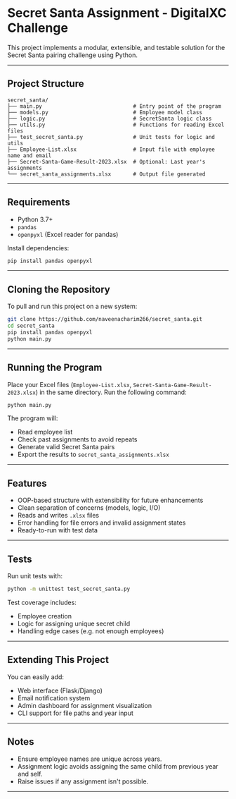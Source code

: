 # Secret Santa Assignment - DigitalXC Challenge

This project implements a modular, extensible, and testable solution for the Secret Santa pairing challenge using Python.

---

##  Project Structure

```
secret_santa/
├── main.py                             # Entry point of the program
├── models.py                           # Employee model class
├── logic.py                            # SecretSanta logic class
├── utils.py                            # Functions for reading Excel files
├── test_secret_santa.py                # Unit tests for logic and utils
├── Employee-List.xlsx                  # Input file with employee name and email
├── Secret-Santa-Game-Result-2023.xlsx  # Optional: Last year's assignments
└── secret_santa_assignments.xlsx       # Output file generated
```

---

##  Requirements

- Python 3.7+
- `pandas`
- `openpyxl` (Excel reader for pandas)

Install dependencies:
```bash
pip install pandas openpyxl
```

---

##  Cloning the Repository

To pull and run this project on a new system:

```bash
git clone https://github.com/naveenacharim266/secret_santa.git
cd secret_santa
pip install pandas openpyxl
python main.py
```

---

##  Running the Program

Place your Excel files (`Employee-List.xlsx`, `Secret-Santa-Game-Result-2023.xlsx`) in the same directory.
Run the following command:

```bash
python main.py
```

The program will:
- Read employee list
- Check past assignments to avoid repeats
- Generate valid Secret Santa pairs
- Export the results to `secret_santa_assignments.xlsx`

---

##  Features

- OOP-based structure with extensibility for future enhancements
- Clean separation of concerns (models, logic, I/O)
- Reads and writes `.xlsx` files
- Error handling for file errors and invalid assignment states
- Ready-to-run with test data

---

##  Tests
Run unit tests with:
```bash
python -m unittest test_secret_santa.py
```

Test coverage includes:
- Employee creation
- Logic for assigning unique secret child
- Handling edge cases (e.g. not enough employees)

---

##  Extending This Project

You can easily add:
- Web interface (Flask/Django)
- Email notification system
- Admin dashboard for assignment visualization
- CLI support for file paths and year input

---

##  Notes
- Ensure employee names are unique across years.
- Assignment logic avoids assigning the same child from previous year and self.
- Raise issues if any assignment isn't possible.

---

